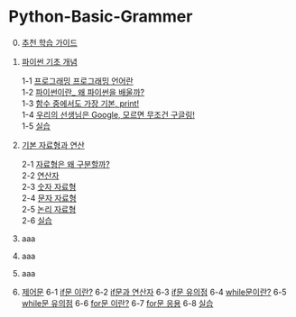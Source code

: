 # Python-Basic-Grammer

0. [추천 학습 가이드](https://github.com/JeongYunLee/Python-Basic-Grammer/blob/main/0.%20%EC%B6%94%EC%B2%9C%20%ED%95%99%EC%8A%B5%20%EA%B0%80%EC%9D%B4%EB%93%9C/0-1.%20%EC%B6%94%EC%B2%9C%20%ED%95%99%EC%8A%B5%20%EA%B0%80%EC%9D%B4%EB%93%9C.md) 

2. [파이썬 기초 개념](https://github.com/Team-COSADAMA/Python-Basic-Grammer/tree/main/1.%20%ED%8C%8C%EC%9D%B4%EC%8D%AC%20%EA%B8%B0%EC%B4%88%20%EA%B0%9C%EB%85%90)

    1-1 [프로그래밍 프로그래밍 언어란](https://github.com/Team-COSADAMA/Python-Basic-Grammer/blob/main/1.%20%ED%8C%8C%EC%9D%B4%EC%8D%AC%20%EA%B8%B0%EC%B4%88%20%EA%B0%9C%EB%85%90/1.1%20%ED%94%84%EB%A1%9C%EA%B7%B8%EB%9E%98%EB%B0%8D%20%ED%94%84%EB%A1%9C%EA%B7%B8%EB%9E%98%EB%B0%8D%20%EC%96%B8%EC%96%B4%EB%9E%80_.md)   
    1-2 [파이썬이란_ 왜 파이썬을 배울까?](https://github.com/Team-COSADAMA/Python-Basic-Grammer/blob/main/1.%20%ED%8C%8C%EC%9D%B4%EC%8D%AC%20%EA%B8%B0%EC%B4%88%20%EA%B0%9C%EB%85%90/1.2%20%ED%8C%8C%EC%9D%B4%EC%8D%AC%EC%9D%B4%EB%9E%80_%20%EC%99%9C%20%ED%8C%8C%EC%9D%B4%EC%8D%AC%EC%9D%84%20%EB%B0%B0%EC%9A%B8%EA%B9%8C_.md)    
    1-3 [함수 중에서도 가장 기본, print!](https://github.com/Team-COSADAMA/Python-Basic-Grammer/blob/main/1.%20%ED%8C%8C%EC%9D%B4%EC%8D%AC%20%EA%B8%B0%EC%B4%88%20%EA%B0%9C%EB%85%90/1.3%20%ED%95%A8%EC%88%98%20%EC%A4%91%EC%97%90%EC%84%9C%EB%8F%84%20%EA%B0%80%EC%9E%A5%20%EA%B8%B0%EB%B3%B8%2C%20print!.md)    
    1-4 [우리의 선생님은 Google, 모르면 무조건 구글링!](https://github.com/Team-COSADAMA/Python-Basic-Grammer/blob/main/1.%20%ED%8C%8C%EC%9D%B4%EC%8D%AC%20%EA%B8%B0%EC%B4%88%20%EA%B0%9C%EB%85%90/1.4%20%EC%9A%B0%EB%A6%AC%EC%9D%98%20%EC%84%A0%EC%83%9D%EB%8B%98%EC%9D%80%20Google%2C%20%EB%AA%A8%EB%A5%B4%EB%A9%B4%20%EB%AC%B4%EC%A1%B0%EA%B1%B4%20%EA%B5%AC%EA%B8%80%EB%A7%81!.md)     
    1-5 [실습](https://github.com/Team-COSADAMA/Python-Basic-Grammer/blob/main/1.%20%ED%8C%8C%EC%9D%B4%EC%8D%AC%20%EA%B8%B0%EC%B4%88%20%EA%B0%9C%EB%85%90/1.5%20%EC%8B%A4%EC%8A%B5.md)     
    
2. [기본 자료형과 연산](https://github.com/Team-COSADAMA/Python-Basic-Grammer/tree/main/2.%20%EA%B8%B0%EB%B3%B8%20%EC%9E%90%EB%A3%8C%ED%98%95%EA%B3%BC%20%EC%97%B0%EC%82%B0)

    2-1 [자료형은 왜 구분할까?](https://github.com/Team-COSADAMA/Python-Basic-Grammer/blob/main/2.%20%EA%B8%B0%EB%B3%B8%20%EC%9E%90%EB%A3%8C%ED%98%95%EA%B3%BC%20%EC%97%B0%EC%82%B0/2.1%20%EC%9E%90%EB%A3%8C%ED%98%95%EC%9D%80%20%EC%99%9C%20%EA%B5%AC%EB%B6%84%ED%95%A0%EA%B9%8C_.md)   
    2-2 [연산자](https://github.com/Team-COSADAMA/Python-Basic-Grammer/blob/main/2.%20%EA%B8%B0%EB%B3%B8%20%EC%9E%90%EB%A3%8C%ED%98%95%EA%B3%BC%20%EC%97%B0%EC%82%B0/2.2%20%EC%97%B0%EC%82%B0%EC%9E%90.md)    
    2-3 [숫자 자료형](https://github.com/Team-COSADAMA/Python-Basic-Grammer/blob/main/2.%20%EA%B8%B0%EB%B3%B8%20%EC%9E%90%EB%A3%8C%ED%98%95%EA%B3%BC%20%EC%97%B0%EC%82%B0/2.3%20%EC%88%AB%EC%9E%90%20%EC%9E%90%EB%A3%8C%ED%98%95.md)    
    2-4 [문자 자료형](https://github.com/Team-COSADAMA/Python-Basic-Grammer/blob/main/2.%20%EA%B8%B0%EB%B3%B8%20%EC%9E%90%EB%A3%8C%ED%98%95%EA%B3%BC%20%EC%97%B0%EC%82%B0/2.4%20%EB%AC%B8%EC%9E%90%20%EC%9E%90%EB%A3%8C%ED%98%95.md)    
    2-5 [논리 자료형](https://github.com/Team-COSADAMA/Python-Basic-Grammer/blob/main/2.%20%EA%B8%B0%EB%B3%B8%20%EC%9E%90%EB%A3%8C%ED%98%95%EA%B3%BC%20%EC%97%B0%EC%82%B0/2.5%20%EB%85%BC%EB%A6%AC%20%EC%9E%90%EB%A3%8C%ED%98%95.md)     
    2-6 [실습](https://github.com/JeongYunLee/Python-Basic-Grammer/blob/main/2.%20%EA%B8%B0%EB%B3%B8%20%EC%9E%90%EB%A3%8C%ED%98%95%EA%B3%BC%20%EC%97%B0%EC%82%B0/2-6%20%EC%8B%A4%EC%8A%B5.md)
3. aaa
4. aaa
5. aaa
6. [제어문](https://github.com/JeongYunLee/Python-Basic-Grammer/tree/main/6.%20%EC%A0%9C%EC%96%B4%EB%AC%B8)
    6-1 [if문 이란?](https://github.com/JeongYunLee/Python-Basic-Grammer/blob/main/6.%20%EC%A0%9C%EC%96%B4%EB%AC%B8/6-1%20if%EB%AC%B8%20%EC%9D%B4%EB%9E%80%3F.md)
    6-2 [if문과 연산자](https://github.com/JeongYunLee/Python-Basic-Grammer/blob/main/6.%20%EC%A0%9C%EC%96%B4%EB%AC%B8/6-2%20if%EB%AC%B8%EA%B3%BC%20%EC%97%B0%EC%82%B0%EC%9E%90.md)
    6-3 [if문 유의점](https://github.com/JeongYunLee/Python-Basic-Grammer/blob/main/6.%20%EC%A0%9C%EC%96%B4%EB%AC%B8/6-3%20if%EB%AC%B8%20%EC%9C%A0%EC%9D%98%EC%A0%90.md)
    6-4 [while문이란?](https://github.com/JeongYunLee/Python-Basic-Grammer/blob/main/6.%20%EC%A0%9C%EC%96%B4%EB%AC%B8/6-4%20while%EB%AC%B8%EC%9D%B4%EB%9E%80%3F.md)
    6-5 [while문 유의점](https://github.com/JeongYunLee/Python-Basic-Grammer/blob/main/6.%20%EC%A0%9C%EC%96%B4%EB%AC%B8/6-5%20while%EB%AC%B8%20%EC%9C%A0%EC%9D%98%EC%A0%90.md)
    6-6 [for문 이란?](https://github.com/JeongYunLee/Python-Basic-Grammer/blob/main/6.%20%EC%A0%9C%EC%96%B4%EB%AC%B8/6-6%20for%EB%AC%B8%EC%9D%B4%EB%9E%80%3F.md)
    6-7 [for문 응용](https://github.com/JeongYunLee/Python-Basic-Grammer/blob/main/6.%20%EC%A0%9C%EC%96%B4%EB%AC%B8/6-7%20for%EB%AC%B8%20%EC%9D%91%EC%9A%A9.md)
    6-8 [실습](https://github.com/JeongYunLee/Python-Basic-Grammer/blob/main/6.%20%EC%A0%9C%EC%96%B4%EB%AC%B8/6-8%20%EC%8B%A4%EC%8A%B5.md)
